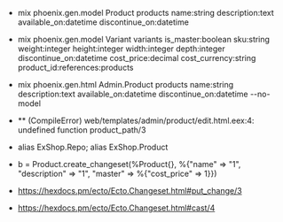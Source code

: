 - mix phoenix.gen.model Product products name:string description:text available_on:datetime discontinue_on:datetime
- mix phoenix.gen.model Variant variants is_master:boolean sku:string weight:integer height:integer width:integer depth:integer discontinue_on:datetime cost_price:decimal cost_currency:string product_id:references:products
- mix phoenix.gen.html Admin.Product products name:string description:text available_on:datetime discontinue_on:datetime --no-model
- ** (CompileError) web/templates/admin/product/edit.html.eex:4: undefined function product_path/3

- alias ExShop.Repo; alias ExShop.Product
- b = Product.create_changeset(%Product{}, %{"name" => "1", "description" => "1", "master" => %{"cost_price" => 1}})
- https://hexdocs.pm/ecto/Ecto.Changeset.html#put_change/3
- https://hexdocs.pm/ecto/Ecto.Changeset.html#cast/4
